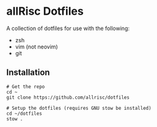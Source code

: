 # allRisc Dotfiles

A collection of dotfiles for use with the following:
- zsh
- vim (not neovim)
- git

## Installation

```{bash}
# Get the repo
cd ~
git clone https://github.com/allrisc/dotfiles

# Setup the dotfiles (requires GNU stow be installed)
cd ~/dotfiles
stow .
```
